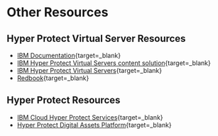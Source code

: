 # Other Resources

## Hyper Protect Virtual Server Resources
* [IBM Documentation](https://www.ibm.com/docs/en/hpvs/1.2.x){target=_blank}
* [IBM Hyper Protect Virtual Servers content solution](https://www.ibm.com/support/z-content-solutions/hyper-protect-virtual-servers/){target=_blank}
* [IBM Hyper Protect Virtual Servers](https://www.ibm.com/products/hyper-protect-virtual-servers){target=_blank}
* [Redbook](http://www.redbooks.ibm.com/abstracts/sg248469.html?Open){target=_blank}

## Hyper Protect Resources
* [IBM Cloud Hyper Protect Services](https://ibm-hyper-protect.github.io/){target=_blank}
* [Hyper Protect Digital Assets Platform](https://www.ustream.tv/recorded/126960640){target=_blank}
